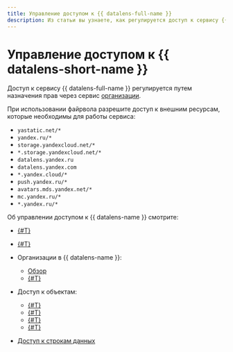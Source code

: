 ```yaml
---
title: Управление доступом к {{ datalens-full-name }}
description: Из статьи вы узнаете, как регулируется доступ к сервису {{ datalens-short-name }}.
---
```


# Управление доступом к {{ datalens-short-name }}



Доступ к сервису {{ datalens-full-name }} регулируется путем назначения прав через сервис [организации](../concepts/organizations.md).

При использовании файрвола разрешите доступ к внешним ресурсам, которые необходимы для работы сервиса:

* `yastatic.net/*`
* `yandex.ru/*`
* `storage.yandexcloud.net/*`
* `*.storage.yandexcloud.net/*`
* `datalens.yandex.ru`
* `datalens.yandex.com`
* `*.yandex.cloud/*`
* `push.yandex.ru/*`
* `avatars.mds.yandex.net/*`
* `mc.yandex.ru/*`
* `*.yandex.ru/*`



Об управлении доступом к {{ datalens-name }} смотрите:


* [{#T}](./add-new-user.md)
* [{#T}](./roles.md)
* Организации в {{ datalens-name }}:

  * [Обзор](../concepts/organizations.md)
  * [{#T}](../operations/organizations/change-organization.md)


* Доступ к объектам:

  * [{#T}](./manage-access.md)
  * [{#T}](../operations/permission/grant.md)
  * [{#T}](../operations/permission/revoke.md)
  * [{#T}](../operations/permission/request.md)

* [Доступ к строкам данных](../security/row-level-security.md)


